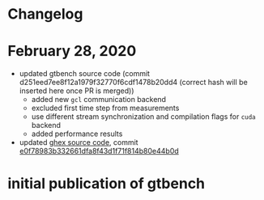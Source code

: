# Changelog

# February 28, 2020
- updated gtbench source code (commit d251eed7ee8f12a1979f32770f6cdf1478b20dd4 (correct hash will be inserted here once PR is merged))
  - added new `gcl` communication backend
  - excluded first time step from measurements
  - use different stream synchronization and compilation flags for `cuda` backend
  - added performance results
- updated [ghex source code](https://github.com/GridTools/GHEX/tree/lumi), commit [e0f78983b332661dfa8f43d1f71f814b80e44b0d](https://github.com/GridTools/GHEX/commit/e0f78983b332661dfa8f43d1f71f814b80e44b0d)

# initial publication of gtbench
